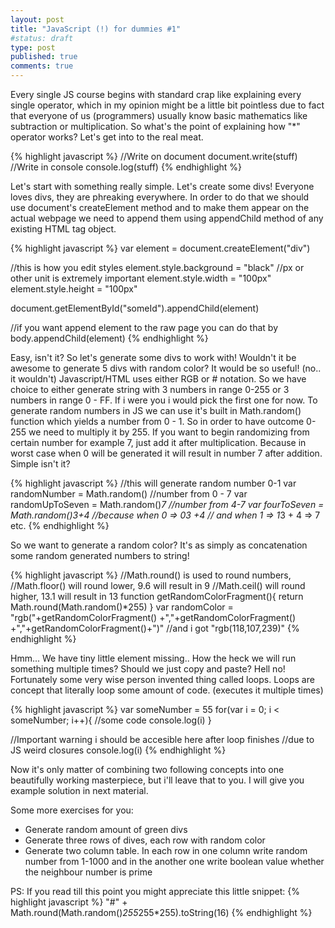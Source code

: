 ```yaml
---
layout: post
title: "JavaScript (!) for dummies #1"
#status: draft
type: post
published: true
comments: true
---
```

Every single JS course begins with standard crap like explaining every single operator, which in my opinion might be a little bit pointless due to fact that everyone of us (programmers) usually know basic mathematics like subtraction or multiplication. So what's the point of explaining how "*" operator works? Let's get into to the real meat.

<!--<h2>#1 Basic random stuff</h2>-->

{% highlight javascript %}
//Write on document
document.write(stuff)
//Write in console
console.log(stuff)
{% endhighlight %}

Let's start with something really simple. Let's create some divs! Everyone loves divs, they are phreaking everywhere. In order to do that we should use document's createElement method and to make them appear on the actual webpage we need to append them using appendChild method of any existing HTML tag object.

 {% highlight javascript %}
 var element = document.createElement("div")

 //this is how you edit styles
 element.style.background = "black"
 //px or other unit is extremely important
 element.style.width = "100px"
 element.style.height = "100px"

 document.getElementById("someId").appendChild(element)

 //if you want append element to the raw page you can do that by
 body.appendChild(element)
 {% endhighlight %}

 Easy, isn't it? So let's generate some divs to work with! Wouldn't it be awesome to generate 5 divs with random color? It would be so useful! (no.. it wouldn't) Javascript/HTML uses either RGB or # notation. So we have choice to either generate string with 3 numbers in range 0-255 or 3 numbers in range 0 - FF. If i were you i would pick the first one for now. To generate random numbers in JS we can use it's built in Math.random() function which yields a number from 0 - 1. So in order to have outcome 0-255 we need to multiply it by 255. If you want to begin randomizing from certain number for example 7, just add it after multiplication. Because in worst case when 0 will be generated it will result in number 7 after addition. Simple isn't it?

 {% highlight javascript %}
 //this will generate random number 0-1
 var randomNumber = Math.random()
 //number from 0 - 7
 var randomUpToSeven = Math.random()*7
 //number from 4-7
 var fourToSeven = Math.random()*3+4
 //because when 0 => 0*3 +4
 // and when 1 => 1*3 + 4 => 7 etc.
  {% endhighlight %}

  So we want to generate a random color? It's as simply as concatenation some random generated numbers to string!

  {% highlight javascript %}
  //Math.round() is used to round numbers,
  //Math.floor() will round lower, 9.6 will result in 9
  //Math.ceil() will round higher, 13.1 will result in 13
  function getRandomColorFragment(){
    return Math.round(Math.random()*255)
  }
  var randomColor = "rgb("+getRandomColorFragment()
    +","+getRandomColorFragment()
    +","+getRandomColorFragment()+")"
  //and i got "rgb(118,107,239)"
  {% endhighlight %}

  Hmm... We have tiny little element missing.. How the heck we will run something multiple times? Should we just copy and paste? Hell no! Fortunately some very wise person invented thing called loops. Loops are concept that literally loop some amount of code. (executes it multiple times)

  {% highlight javascript %}
  var someNumber = 55
  for(var i = 0; i < someNumber; i++){
   //some code
   console.log(i)
  }

  //Important warning i should be accesible here after loop finishes
  //due to JS weird closures
  console.log(i)
  {% endhighlight %}

  Now it's only matter of combining two following concepts into one beautifully working masterpiece, but i'll leave that to you. I will give you example solution in next material.

  Some more exercises for you:<br/>
  - Generate random amount of green divs<br/>
  - Generate three rows of dives, each row with random color<br/>
  - Generate two column table. In each row in one column write random number from 1-1000 and in the another one write boolean value whether the neighbour number is prime


 PS: If you read till this point you might appreciate this little snippet:
 {% highlight javascript %}
 "#" + Math.round(Math.random()*255*255*255).toString(16)
 {% endhighlight %}